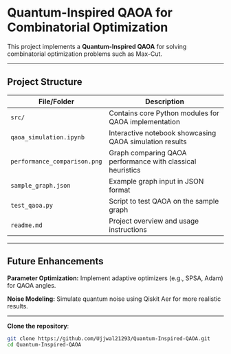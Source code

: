 # Quantum-Inspired QAOA for Combinatorial Optimization

This project implements a **Quantum-Inspired QAOA** for solving combinatorial optimization problems such as Max-Cut.

---

## Project Structure

| File/Folder | Description |
|-------------|-------------|
| `src/` | Contains core Python modules for QAOA implementation |
| `qaoa_simulation.ipynb` | Interactive notebook showcasing QAOA simulation results |
| `performance_comparison.png` | Graph comparing QAOA performance with classical heuristics |
| `sample_graph.json` | Example graph input in JSON format |
| `test_qaoa.py` | Script to test QAOA on the sample graph |
| `readme.md` | Project overview and usage instructions |

---

## Future Enhancements

**Parameter Optimization:** Implement adaptive optimizers (e.g., SPSA, Adam) for QAOA angles.

**Noise Modeling:** Simulate quantum noise using Qiskit Aer for more realistic results.

---

**Clone the repository**:
   ```bash
   git clone https://github.com/Ujjwal21293/Quantum-Inspired-QAOA.git
   cd Quantum-Inspired-QAOA
